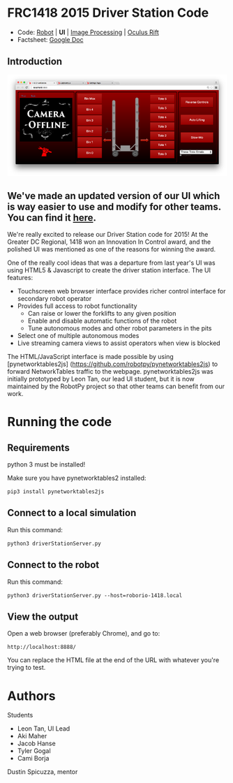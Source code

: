 FRC1418 2015 Driver Station Code
================================

* Code: [Robot](https://github.com/frc1418/2015-robot) | **UI** | [Image Processing](https://github.com/frc1418/2015-vision) | [Oculus Rift](https://github.com/frc1418/2015-oculus)
* Factsheet: [Google Doc](https://docs.google.com/document/d/1irbUm-Qfxz_Ua2XiB5KzYWG2Ec5Xhr038NqL-k4FveA)

Introduction
------------

![ScreenShot](ss.png)

## We've made an updated version of our UI which is way easier to use and modify for other teams. You can find it [here](https://github.com/FRCDashboard/FRCDashboard).

We're really excited to release our Driver Station code for 2015! At the
Greater DC Regional, 1418 won an Innovation In Control award, and the
polished UI was mentioned as one of the reasons for winning the award.

One of the really cool ideas that was a departure from last year's UI 
was using HTML5 & Javascript to create the driver station interface. The
UI features:

* Touchscreen web browser interface provides richer control interface
  for secondary robot operator
* Provides full access to robot functionality
  * Can raise or lower the forklifts to any given position 
  * Enable and disable automatic functions of the robot
  * Tune autonomous modes and other robot parameters in the pits 
* Select one of multiple autonomous modes
* Live streaming camera views to assist operators when view is blocked

The HTML/JavaScript interface is made possible by using [pynetworktables2js]
(https://github.com/robotpy/pynetworktables2js) to forward NetworkTables
traffic to the webpage. pynetworktables2js was initially prototyped by
Leon Tan, our lead UI student, but it is now maintained by the RobotPy
project so that other teams can benefit from our work.

Running the code
================

Requirements
------------

python 3 must be installed!

Make sure you have pynetworktables2 installed:

    pip3 install pynetworktables2js
	
Connect to a local simulation
-----------------------------

Run this command:

    python3 driverStationServer.py
	
Connect to the robot
--------------------

Run this command:

    python3 driverStationServer.py --host=roborio-1418.local

View the output
---------------

Open a web browser (preferably Chrome), and go to:

    http://localhost:8888/
	
You can replace the HTML file at the end of the URL with whatever you're
trying to test.


Authors
=======

Students

* Leon Tan, UI Lead
* Aki Maher
* Jacob Hanse
* Tyler Gogal
* Cami Borja

Dustin Spicuzza, mentor
